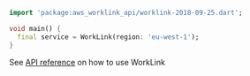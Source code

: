 ```dart
import 'package:aws_worklink_api/worklink-2018-09-25.dart';

void main() {
  final service = WorkLink(region: 'eu-west-1');
}
```

See [API reference](https://pub.dev/documentation/aws_worklink_api/latest/worklink-2018-09-25/WorkLink-class.html) on how to use WorkLink

